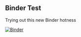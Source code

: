 ## Binder Test
Trying out this new Binder hotness

[![Binder](https://mybinder.org/badge.svg)](https://mybinder.org/v2/gh/devinbrady/binder-test/master)